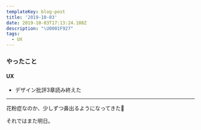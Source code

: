 ```yaml
---
templateKey: blog-post
title: '2019-10-03'
date: 2019-10-03T17:13:24.108Z
description: "\U0001F927"
tags:
  - UX
---
```

### やったこと

#### UX

* デザイン批評3章読み終えた

------

花粉症なのか、少しずつ鼻出るようになってきた🤧


それではまた明日。
